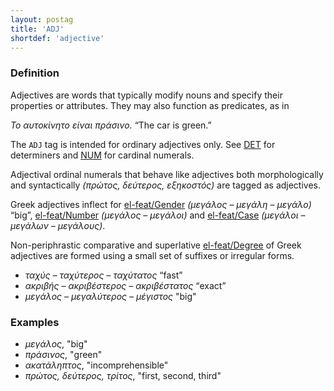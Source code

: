 ```yaml
---
layout: postag
title: 'ADJ'
shortdef: 'adjective'
---
```


### Definition

Adjectives are words that typically modify nouns and specify their
properties or attributes. They may also function as predicates, as in

_Το αυτοκίνητο είναι πράσινο._ “The car is green.”

The `ADJ` tag is intended for ordinary adjectives only. See [DET]()
for determiners and [NUM]() for cardinal numerals.

Αdjectival ordinal numerals that behave like adjectives both 
morphologically and syntactically _(πρώτος, δεύτερος, 
εξηκοστός)_ are tagged as adjectives.

Greek adjectives inflect for
[el-feat/Gender]() _(μεγάλος – μεγάλη – μεγάλο)_ “big”,
[el-feat/Number]() _(μεγάλος – μεγάλοι)_ and
[el-feat/Case]() _(μεγάλοι – μεγάλων – μεγάλους)_.

Non-periphrastic comparative and superlative [el-feat/Degree](degrees)  of Greek adjectives are formed using a small set of suffixes or irregular forms.

- _ταχύς – ταχύτερος – ταχύτατος_  “fast”
- _ακριβής – ακριβέστερος – ακριβέστατος_ “exact”
- _μεγάλος – μεγαλύτερος – μέγιστος_ "big"

### Examples

- _μεγάλος_, "big"
- _πράσινος_, "green"
- _ακατάληπτος_, "incomprehensible"
- _πρώτος, δεύτερος, τρίτος_, "first, second, third"

<!-- Interlanguage links updated Út zář 29 20:31:25 CEST 2020 -->
